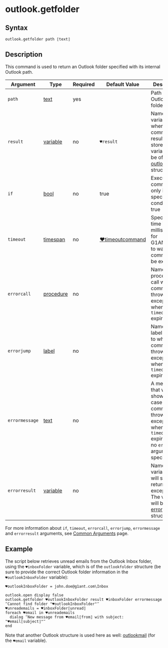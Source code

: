# outlook.getfolder

## Syntax

```G1ANT
outlook.getfolder path ⟦text⟧
```

## Description

This command is used to return an Outlook folder specified with its internal Outlook path.

| Argument       | Type                                                         | Required | Default Value                                                | Description                                                  |
| -------------- | ------------------------------------------------------------ | -------- | ------------------------------------------------------------ | ------------------------------------------------------------ |
| `path`         | [text](https://manual.g1ant.com/link/G1ANT.Language/G1ANT.Language/Structures/TextStructure.md) | yes      |                                                              | Path to an Outlook folder                                    |
| `result`       | [variable](https://manual.g1ant.com/link/G1ANT.Language/G1ANT.Language/Structures/VariableStructure.md) | no       | `♥result`                                                    | Name of a variable where the command's result will be stored. The variable will be of [outlookfolder](https://manual.g1ant.com/link/G1ANT.Addon/G1ANT.Addon.MSOffice/G1ANT.Addon.MSOffice/Structures/OutlookFolderStructure.md) structure |
| `if`           | [bool](https://manual.g1ant.com/link/G1ANT.Language/G1ANT.Language/Structures/BooleanStructure.md) | no       | true                                                         | Executes the command only if a specified condition is true   |
| `timeout`      | [timespan](https://manual.g1ant.com/link/G1ANT.Language/G1ANT.Language/Structures/TimeSpanStructure.md) | no       | [♥timeoutcommand](https://manual.g1ant.com/link/G1ANT.Language/G1ANT.Addon.Core/Variables/TimeoutCommandVariable.md) | Specifies time in milliseconds for G1ANT.Robot to wait for the command to be executed |
| `errorcall`    | [procedure](https://manual.g1ant.com/link/G1ANT.Language/G1ANT.Language/Structures/ProcedureStructure.md) | no       |                                                              | Name of a procedure to call when the command throws an exception or when a given `timeout` expires |
| `errorjump`    | [label](https://manual.g1ant.com/link/G1ANT.Language/G1ANT.Language/Structures/LabelStructure.md) | no       |                                                              | Name of the label to jump to when the command throws an exception or when a given `timeout` expires |
| `errormessage` | [text](https://manual.g1ant.com/link/G1ANT.Language/G1ANT.Language/Structures/TextStructure.md) | no       |                                                              | A message that will be shown in case the command throws an exception or when a given `timeout` expires, and no `errorjump` argument is specified |
| `errorresult`  | [variable](https://manual.g1ant.com/link/G1ANT.Language/G1ANT.Language/Structures/VariableStructure.md) | no       |                                                              | Name of a variable that will store the returned exception. The variable will be of [error](https://manual.g1ant.com/link/G1ANT.Language/G1ANT.Language/Structures/ErrorStructure.md) structure |

For more information about `if`, `timeout`, `errorcall`, `errorjump`, `errormessage` and `errorresult` arguments, see [Common Arguments](https://manual.g1ant.com/link/G1ANT.Manual/appendices/common-arguments.md) page.

## Example

The script below retrieves unread emails from the Outlook Inbox folder, using the `♥inboxFolder` variable, which is of the `outlookfolder` structure (be sure to provide the correct Outlook folder information in the `♥outlookInboxFolder` variable):

```G1ANT
♥outlookInboxFolder = john.doe@g1ant.com\Inbox

outlook.open display false
outlook.getfolder ♥outlookInboxFolder result ♥inboxFolder errormessage ‴Cannot find folder "♥outlookInboxFolder"‴
♥unreademails = ♥inboxFolder⟦unread⟧
foreach ♥email in ♥unreademails
  dialog ‴New message from ♥email⟦from⟧ with subject: "♥email⟦subject⟧"‴
end
```

Note that another Outlook structure is used here as well: [outlookmail](https://manual.g1ant.com/link/G1ANT.Addon/G1ANT.Addon.MSOffice/G1ANT.Addon.MSOffice/Structures/OutlookMailStructure.md) (for the `♥email` variable).